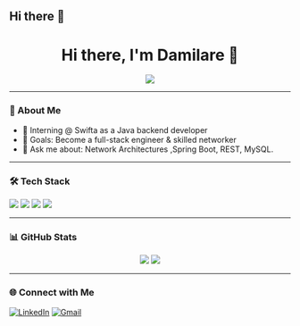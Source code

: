 ## Hi there 👋

<h1 align="center">Hi there, I'm Damilare 👋</h1>

<p align="center">
  <img src="https://readme-typing-svg.herokuapp.com?font=Fira+Code&pause=1000&color=F7931E&center=true&vCenter=true&width=435&lines=Java+Backend+Developer;Spring+Boot+%7C+MySQL+%7C+REST+APIs;Learning+Networking+%26+Security" />
</p>

---

### 🚀 About Me
- 🧠 Interning @ Swifta as a Java backend developer
- 🎯 Goals: Become a full-stack engineer & skilled networker
- 💬 Ask me about: Network Architectures ,Spring Boot, REST, MySQL.

---

### 🛠️ Tech Stack
<p>
  <img src="https://img.shields.io/badge/Java-ED8B00?style=for-the-badge&logo=java&logoColor=white"/>
  <img src="https://img.shields.io/badge/Spring%20Boot-6DB33F?style=for-the-badge&logo=spring-boot&logoColor=white"/>
  <img src="https://img.shields.io/badge/MySQL-00758F?style=for-the-badge&logo=mysql&logoColor=white"/>
  <img src="https://img.shields.io/badge/GitHub-181717?style=for-the-badge&logo=github&logoColor=white"/>
</p>

---

### 📊 GitHub Stats
<p align="center">
  <img src="https://github-readme-stats.vercel.app/api?username=AkinrogundeDamilare&show_icons=true&theme=tokyonight" />
  <img src="https://github-readme-stats.vercel.app/api/top-langs/?username=AkinrogundeDamilare&layout=compact&theme=tokyonight" />
</p>

---

### 🌐 Connect with Me
[![LinkedIn](https://img.shields.io/badge/LinkedIn-0077B5?style=for-the-badge&logo=linkedin&logoColor=white)](https://www.linkedin.com/in/akinrogunde-damilare-a4955a258/)
[![Gmail](https://img.shields.io/badge/Gmail-D14836?style=for-the-badge&logo=gmail&logoColor=white)](mailto:2005darekenny@gmail.com)

